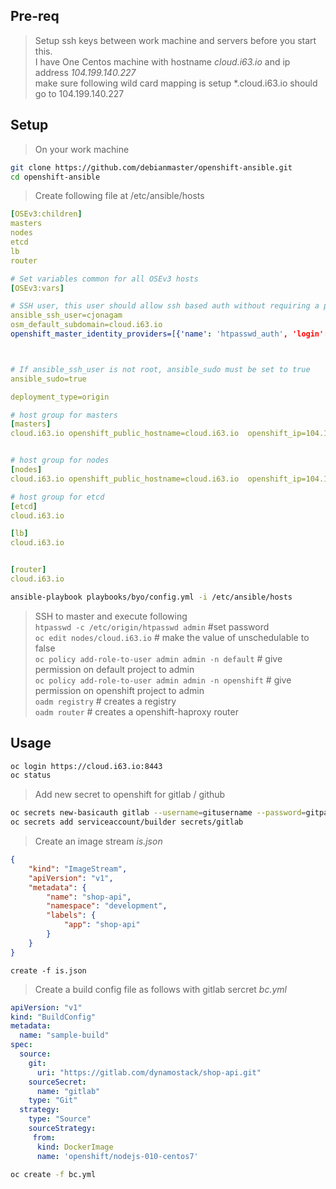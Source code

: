 ## Pre-req
> Setup ssh keys between work machine and servers before you start this.  
> I have One Centos machine with  hostname *cloud.i63.io* and ip address *104.199.140.227*  
> make sure following wild card mapping is setup  *.cloud.i63.io  should go to 104.199.140.227 


## Setup
> On your work machine     

```sh
git clone https://github.com/debianmaster/openshift-ansible.git
cd openshift-ansible
```

> Create following file at  /etc/ansible/hosts      

```yml
[OSEv3:children]
masters
nodes
etcd
lb
router

# Set variables common for all OSEv3 hosts
[OSEv3:vars]

# SSH user, this user should allow ssh based auth without requiring a password
ansible_ssh_user=cjonagam
osm_default_subdomain=cloud.i63.io
openshift_master_identity_providers=[{'name': 'htpasswd_auth', 'login': 'true', 'challenge': 'true', 'kind': 'HTPasswdPasswordIdentityProvider', 'filename': '/etc/origin/htpasswd'}]



# If ansible_ssh_user is not root, ansible_sudo must be set to true
ansible_sudo=true

deployment_type=origin

# host group for masters
[masters]
cloud.i63.io openshift_public_hostname=cloud.i63.io  openshift_ip=104.199.140.227  openshift_public_ip=104.199.140.227 openshift_hostname=cloud.i63.io


# host group for nodes
[nodes]
cloud.i63.io openshift_public_hostname=cloud.i63.io  openshift_ip=104.199.140.227  openshift_public_ip=104.199.140.227 openshift_hostname=cloud.i63.io

# host group for etcd
[etcd]
cloud.i63.io

[lb]
cloud.i63.io


[router]
cloud.i63.io
```

```sh
ansible-playbook playbooks/byo/config.yml -i /etc/ansible/hosts
```

> SSH to master and execute following    
`htpasswd -c /etc/origin/htpasswd admin`   #set password    
`oc edit nodes/cloud.i63.io`  # make the value of   unschedulable  to false  
`oc policy add-role-to-user admin admin -n default`  # give permission on default project to admin   
`oc policy add-role-to-user admin admin -n openshift`  # give permission on openshift project to admin   
`oadm registry`   # creates a registry    
`oadm router`   # creates a openshift-haproxy router     

## Usage
```sh
oc login https://cloud.i63.io:8443 
oc status
```

> Add new secret to openshift for gitlab / github             


```sh
oc secrets new-basicauth gitlab --username=gitusername --password=gitpassword
oc secrets add serviceaccount/builder secrets/gitlab
```
> Create an image stream  *is.json*
```json
{
    "kind": "ImageStream",
    "apiVersion": "v1",
    "metadata": {
        "name": "shop-api",
        "namespace": "development",
        "labels": {
            "app": "shop-api"
        }
    }
}
```
`create -f is.json`    



> Create a build config file as follows with gitlab sercret   *bc.yml*    

```yml
apiVersion: "v1"
kind: "BuildConfig"
metadata:
  name: "sample-build"
spec:
  source:
    git:
      uri: "https://gitlab.com/dynamostack/shop-api.git" 
    sourceSecret:
      name: "gitlab"
    type: "Git"
  strategy:
    type: "Source"
    sourceStrategy:
     from:
      kind: DockerImage
      name: 'openshift/nodejs-010-centos7' 
```

```sh
oc create -f bc.yml   
```


